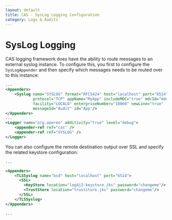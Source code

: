 ```yaml
---
layout: default
title: CAS - SysLog Logging Configuration
category: Logs & Audits
---
```


# SysLog Logging

CAS logging framework does have the ability to route messages to an external
syslog instance. To configure this,
you first to configure the `SysLogAppender` and then specify which
messages needs to be routed over to this instance:

```xml
...
<Appenders>
    <Syslog name="SYSLOG" format="RFC5424" host="localhost" port="8514"
            protocol="TCP" appName="MyApp" includeMDC="true" mdcId="mdc"
            facility="LOCAL0" enterpriseNumber="18060" newLine="true"
            messageId="Audit" id="App"/>
</Appenders>
...
<Logger name="org.apereo" additivity="true" level="debug">
    <appender-ref ref="cas" />
    <appender-ref ref="SYSLOG" />
</Logger>

```

You can also configure the remote destination output over
SSL and specify the related keystore configuration:

```xml
...

<Appenders>
    <TLSSyslog name="bsd" host="localhost" port="6514">
      <SSL>
        <KeyStore location="log4j2-keystore.jks" password="changeme"/>
        <TrustStore location="truststore.jks" password="changeme"/>
      </SSL>
    </TLSSyslog>
</Appenders>

...
```
